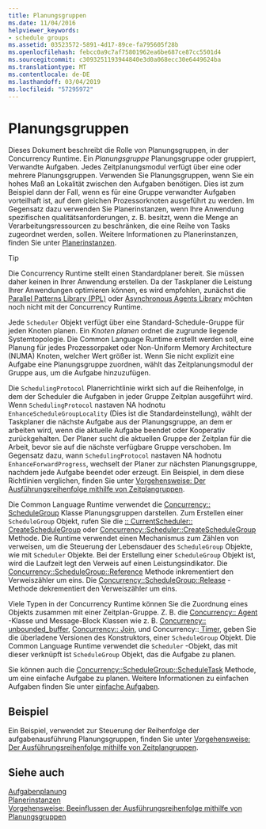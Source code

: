 ```yaml
---
title: Planungsgruppen
ms.date: 11/04/2016
helpviewer_keywords:
- schedule groups
ms.assetid: 03523572-5891-4d17-89ce-fa795605f28b
ms.openlocfilehash: febcc0a9c7af75801962ea6be687ce87cc5501d4
ms.sourcegitcommit: c3093251193944840e3d0a068ecc30e6449624ba
ms.translationtype: MT
ms.contentlocale: de-DE
ms.lasthandoff: 03/04/2019
ms.locfileid: "57295972"
---
```

# <a name="schedule-groups"></a>Planungsgruppen

Dieses Dokument beschreibt die Rolle von Planungsgruppen, in der Concurrency Runtime. Ein *Planungsgruppe* Planungsgruppe oder gruppiert, Verwandte Aufgaben. Jedes Zeitplanungsmodul verfügt über eine oder mehrere Planungsgruppen. Verwenden Sie Planungsgruppen, wenn Sie ein hohes Maß an Lokalität zwischen den Aufgaben benötigen. Dies ist zum Beispiel dann der Fall, wenn es für eine Gruppe verwandter Aufgaben vorteilhaft ist, auf dem gleichen Prozessorknoten ausgeführt zu werden. Im Gegensatz dazu verwenden Sie Planerinstanzen, wenn Ihre Anwendung spezifischen qualitätsanforderungen, z. B. besitzt, wenn die Menge an Verarbeitungsressourcen zu beschränken, die eine Reihe von Tasks zugeordnet werden, sollen. Weitere Informationen zu Planerinstanzen, finden Sie unter [Planerinstanzen](../../parallel/concrt/scheduler-instances.md).

> [!TIP]
>  Die Concurrency Runtime stellt einen Standardplaner bereit. Sie müssen daher keinen in Ihrer Anwendung erstellen. Da der Taskplaner die Leistung Ihrer Anwendungen optimieren können, es wird empfohlen, zunächst die [Parallel Patterns Library (PPL)](../../parallel/concrt/parallel-patterns-library-ppl.md) oder [Asynchronous Agents Library](../../parallel/concrt/asynchronous-agents-library.md) möchten noch nicht mit der Concurrency Runtime.

Jede `Scheduler` Objekt verfügt über eine Standard-Schedule-Gruppe für jeden Knoten planen. Ein *Knoten planen* ordnet die zugrunde liegende Systemtopologie. Die Common Language Runtime erstellt werden soll, eine Planung für jedes Prozessorpaket oder Non-Uniform Memory Architecture (NUMA) Knoten, welcher Wert größer ist. Wenn Sie nicht explizit eine Aufgabe eine Planungsgruppe zuordnen, wählt das Zeitplanungsmodul der Gruppe aus, um die Aufgabe hinzuzufügen.

Die `SchedulingProtocol` Planerrichtlinie wirkt sich auf die Reihenfolge, in dem der Scheduler die Aufgaben in jeder Gruppe Zeitplan ausgeführt wird. Wenn `SchedulingProtocol` nastaven NA hodnotu `EnhanceScheduleGroupLocality` (Dies ist die Standardeinstellung), wählt der Taskplaner die nächste Aufgabe aus der Planungsgruppe, an dem er arbeiten wird, wenn die aktuelle Aufgabe beendet oder Kooperativ zurückgehalten. Der Planer sucht die aktuellen Gruppe der Zeitplan für die Arbeit, bevor sie auf die nächste verfügbare Gruppe verschoben. Im Gegensatz dazu, wann `SchedulingProtocol` nastaven NA hodnotu `EnhanceForwardProgress`, wechselt der Planer zur nächsten Planungsgruppe, nachdem jede Aufgabe beendet oder erzeugt. Ein Beispiel, in dem diese Richtlinien verglichen, finden Sie unter [Vorgehensweise: Der Ausführungsreihenfolge mithilfe von Zeitplangruppen](../../parallel/concrt/how-to-use-schedule-groups-to-influence-order-of-execution.md).

Die Common Language Runtime verwendet die [Concurrency:: ScheduleGroup](../../parallel/concrt/reference/schedulegroup-class.md) Klasse Planungsgruppen darstellen. Zum Erstellen einer `ScheduleGroup` Objekt, rufen Sie die [:: CurrentScheduler:: CreateScheduleGroup](reference/currentscheduler-class.md#createschedulegroup) oder [Concurrency::Scheduler::CreateScheduleGroup](reference/scheduler-class.md#createschedulegroup) Methode. Die Runtime verwendet einen Mechanismus zum Zählen von verweisen, um die Steuerung der Lebensdauer des `ScheduleGroup` Objekte, wie mit `Scheduler` Objekte. Bei der Erstellung einer `ScheduleGroup` Objekt ist, wird die Laufzeit legt den Verweis auf einen Leistungsindikator. Die [Concurrency::ScheduleGroup::Reference](reference/schedulegroup-class.md#reference) Methode inkrementiert den Verweiszähler um eins. Die [Concurrency::ScheduleGroup::Release](reference/schedulegroup-class.md#release) -Methode dekrementiert den Verweiszähler um eins.

Viele Typen in der Concurrency Runtime können Sie die Zuordnung eines Objekts zusammen mit einer Zeitplan-Gruppe. Z. B. die [Concurrency:: Agent](../../parallel/concrt/reference/agent-class.md) -Klasse und Message-Block Klassen wie z. B. [Concurrency:: unbounded_buffer](reference/unbounded-buffer-class.md), [Concurrency:: Join](../../parallel/concrt/reference/join-class.md), und Concurrency::[ Timer](reference/timer-class.md), geben Sie die überladene Versionen des Konstruktors, einer `ScheduleGroup` Objekt. Die Common Language Runtime verwendet die `Scheduler` -Objekt, das mit dieser verknüpft ist `ScheduleGroup` Objekt, das die Aufgabe zu planen.

Sie können auch die [Concurrency::ScheduleGroup::ScheduleTask](reference/schedulegroup-class.md#scheduletask) Methode, um eine einfache Aufgabe zu planen. Weitere Informationen zu einfachen Aufgaben finden Sie unter [einfache Aufgaben](../../parallel/concrt/lightweight-tasks.md).

## <a name="example"></a>Beispiel

Ein Beispiel, verwendet zur Steuerung der Reihenfolge der aufgabenausführung Planungsgruppen, finden Sie unter [Vorgehensweise: Der Ausführungsreihenfolge mithilfe von Zeitplangruppen](../../parallel/concrt/how-to-use-schedule-groups-to-influence-order-of-execution.md).

## <a name="see-also"></a>Siehe auch

[Aufgabenplanung](../../parallel/concrt/task-scheduler-concurrency-runtime.md)<br/>
[Planerinstanzen](../../parallel/concrt/scheduler-instances.md)<br/>
[Vorgehensweise: Beeinflussen der Ausführungsreihenfolge mithilfe von Planungsgruppen](../../parallel/concrt/how-to-use-schedule-groups-to-influence-order-of-execution.md)

